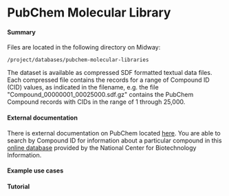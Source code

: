 # PubChem Molecular Library

#### Summary

Files are located in the following directory on Midway:

`/project/databases/pubchem-molecular-libraries`

The dataset is available as compressed SDF formatted textual data files. Each compressed file contains the records for a range of Compound ID (CID) values, as indicated in the filename, e.g. the file "Compound_00000001_00025000.sdf.gz" contains the PubChem Compound records with CIDs in the range of 1 through 25,000.

#### External documentation

There is external documentation on PubChem located [here](https://pubchem.ncbi.nlm.nih.gov/help.html). You are able to search by Compound ID for information about a particular compound in this [online database](https://www.ncbi.nlm.nih.gov/pccompound) provided by the National Center for Biotechnology Information.

#### Example use cases

#### Tutorial
